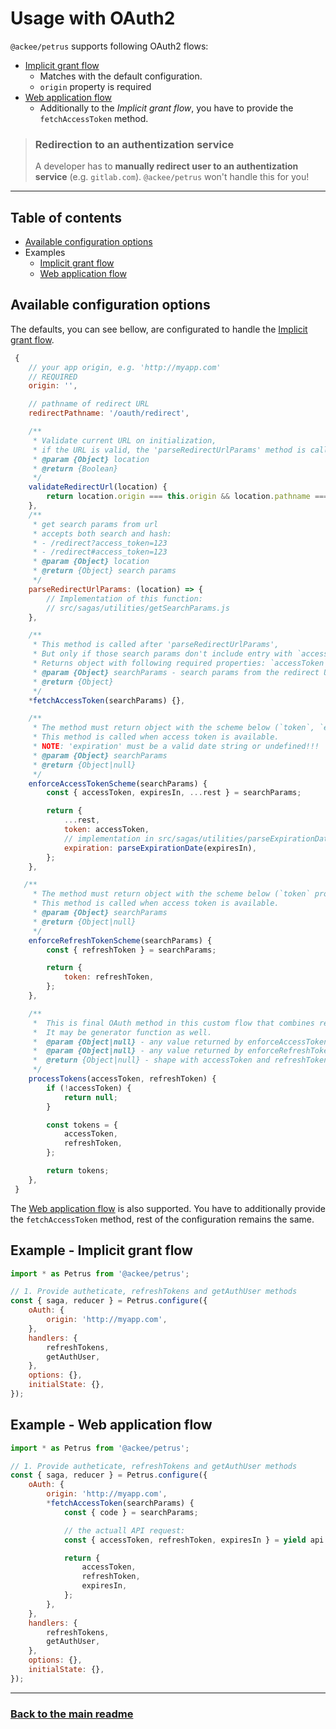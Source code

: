 # <a name="usage-with-oauth2"></a>Usage with OAuth2

`@ackee/petrus` supports following OAuth2 flows:

-   [Implicit grant flow](https://docs.gitlab.com/ee/api/oauth2.html#implicit-grant-flow)
    -   Matches with the default configuration.
    -   `origin` property is required
-   [Web application flow](https://docs.gitlab.com/ee/api/oauth2.html#web-application-flow)
    -   Additionally to the _Implicit grant flow_, you have to provide the `fetchAccessToken` method.

> ### Redirection to an authentization service
>
> A developer has to **manually redirect user to an authentization service** (e.g. `gitlab.com`). `@ackee/petrus` won't handle this for you!

---

## Table of contents

-   [Available configuration options](#available-configuration-options)
-   Examples
    -   [Implicit grant flow](#example-implicit-grant-flow)
    -   [Web application flow](#example-web-application-flow)

## Available configuration options

The defaults, you can see bellow, are configurated to handle the [Implicit grant flow](https://docs.gitlab.com/ee/api/oauth2.html#implicit-grant-flow).

```js
 {
    // your app origin, e.g. 'http://myapp.com'
    // REQUIRED
    origin: '',

    // pathname of redirect URL
    redirectPathname: '/oauth/redirect',

    /**
     * Validate current URL on initialization,
     * if the URL is valid, the 'parseRedirectUrlParams' method is called.
     * @param {Object} location
     * @return {Boolean}
     */
    validateRedirectUrl(location) {
        return location.origin === this.origin && location.pathname === this.redirectPathname;
    },
    /**
     * get search params from url
     * accepts both search and hash:
     * - /redirect?access_token=123
     * - /redirect#access_token=123
     * @param {Object} location
     * @return {Object} search params
     */
    parseRedirectUrlParams: (location) => {
        // Implementation of this function:
        // src/sagas/utilities/getSearchParams.js
    },

    /**
     * This method is called after 'parseRedirectUrlParams',
     * But only if those search params don't include entry with `accessToken` key.
     * Returns object with following required properties: `accessToken`, `expiresIn`, `refreshToken`
     * @param {Object} searchParams - search params from the redirect URL
     * @return {Object}
     */
    *fetchAccessToken(searchParams) {},

    /**
     * The method must return object with the scheme below (`token`, `expiration` properties are required).
     * This method is called when access token is available.
     * NOTE: 'expiration' must be a valid date string or undefined!!!
     * @param {Object} searchParams
     * @return {Object|null}
     */
    enforceAccessTokenScheme(searchParams) {
        const { accessToken, expiresIn, ...rest } = searchParams;

        return {
            ...rest,
            token: accessToken,
            // implementation in src/sagas/utilities/parseExpirationDate.js
            expiration: parseExpirationDate(expiresIn),
        };
    },

   /**
     * The method must return object with the scheme below (`token` property is required).
     * This method is called when access token is available.
     * @param {Object} searchParams
     * @return {Object|null}
     */
    enforceRefreshTokenScheme(searchParams) {
        const { refreshToken } = searchParams;

        return {
            token: refreshToken,
        };
    },

    /**
     *  This is final OAuth method in this custom flow that combines result of enforceAccessTokenScheme and   enforceRefreshTokenScheme to one object (tokens) or null if accessToken isn't available (for example due to authentication error).
     *  It may be generator function as well.
     *  @param {Object|null} - any value returned by enforceAccessTokenScheme
     *  @param {Object|null} - any value returned by enforceRefreshTokenScheme
     *  @return {Object|null} - shape with accessToken and refreshToken
     */
    processTokens(accessToken, refreshToken) {
        if (!accessToken) {
            return null;
        }

        const tokens = {
            accessToken,
            refreshToken,
        };

        return tokens;
    },
 }
```

The [Web application flow](https://docs.gitlab.com/ee/api/oauth2.html#web-application-flow) is also supported. You have to additionally provide the `fetchAccessToken` method, rest of the configuration remains the same.

## <a name="example-implicit-grant-flow"></a> Example - Implicit grant flow

```js
import * as Petrus from '@ackee/petrus';

// 1. Provide autheticate, refreshTokens and getAuthUser methods
const { saga, reducer } = Petrus.configure({
    oAuth: {
        origin: 'http://myapp.com',
    },
    handlers: {
        refreshTokens,
        getAuthUser,
    },
    options: {},
    initialState: {},
});
```

## <a name="example-web-application-flow"></a> Example - Web application flow

```js
import * as Petrus from '@ackee/petrus';

// 1. Provide autheticate, refreshTokens and getAuthUser methods
const { saga, reducer } = Petrus.configure({
    oAuth: {
        origin: 'http://myapp.com',
        *fetchAccessToken(searchParams) {
            const { code } = searchParams;

            // the actuall API request:
            const { accessToken, refreshToken, expiresIn } = yield api.get('...');

            return {
                accessToken,
                refreshToken,
                expiresIn,
            };
        },
    },
    handlers: {
        refreshTokens,
        getAuthUser,
    },
    options: {},
    initialState: {},
});
```

---

### [Back to the main readme](../README.md)
